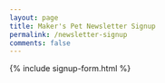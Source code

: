 ```yaml
---
layout: page
title: Maker's Pet Newsletter Signup
permalink: /newsletter-signup
comments: false
---
```


<div class="col-md-12 pt-4">
{% include signup-form.html %}
</div>
